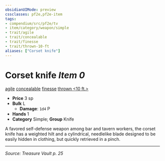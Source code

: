 ```yaml
---
obsidianUIMode: preview
cssclasses: pf2e,pf2e-item
tags:
- compendium/src/pf2e/tv
- item/category/weapon/simple
- trait/agile
- trait/concealable
- trait/finesse
- trait/thrown-10-ft
aliases: ["Corset knife"]
---
```

# Corset knife *Item 0*  
[agile](rules/traits/agile.md "Agile Weapon Trait")  [concealable](rules/traits/concealable-g-g.md "Concealable Weapon Trait")  [finesse](rules/traits/finesse.md "Finesse Weapon Trait")  [thrown <10 ft.>](rules/traits/thrown-10-ft.md "Thrown Weapon Trait")  

- **Price** 3 sp
- **Bulk** L
  - **Damage**: `1d4` P
- **Hands** 1
- **Category** Simple; **Group** Knife 

A favored self-defense weapon among bar and tavern workers, the corset knife has a weighted hilt and a cylindrical, needlelike blade designed to be easily hidden in clothing, but quickly retrieved in a pinch.


---
*Source: Treasure Vault p. 25*